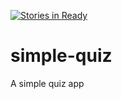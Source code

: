 [![Stories in Ready](https://badge.waffle.io/jsstrn/simple-quiz.png?label=ready&title=Ready)](https://waffle.io/jsstrn/simple-quiz)
# simple-quiz
A simple quiz app
